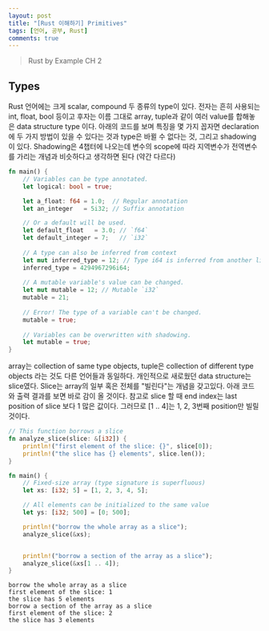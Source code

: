 ```yaml
---
layout: post
title: "[Rust 이해하기] Primitives"
tags: [언어, 공부, Rust]
comments: true
---
```


> Rust by Example CH 2  

## Types  
Rust 언어에는 크게 scalar, compound 두 종류의 type이 있다. 전자는 흔히 사용되는 int, float, bool 등이고 후자는 이름 그대로 array, tuple과 같이 여러 value를 합해놓은 data structure type 이다. 아래의 코드를 보며 특징을 몇 가지 꼽자면 declaration에 두 가지 방법이 있을 수 있다는 것과 type은 바뀔 수 없다는 것, 그리고 shadowing이 있다. Shadowing은 4챕터에 나오는데 변수의 scope에 따라 지역변수가 전역변수를 가리는 개념과 비슷하다고 생각하면 된다 (약간 다르다)  

~~~rust
fn main() {
    // Variables can be type annotated.
    let logical: bool = true;

    let a_float: f64 = 1.0;  // Regular annotation
    let an_integer   = 5i32; // Suffix annotation

    // Or a default will be used.
    let default_float   = 3.0; // `f64`
    let default_integer = 7;   // `i32`
    
    // A type can also be inferred from context 
    let mut inferred_type = 12; // Type i64 is inferred from another line
    inferred_type = 4294967296i64;
    
    // A mutable variable's value can be changed.
    let mut mutable = 12; // Mutable `i32`
    mutable = 21;
    
    // Error! The type of a variable can't be changed.
    mutable = true;
    
    // Variables can be overwritten with shadowing.
    let mutable = true;
}
~~~

array는 collection of same type objects, tuple은 collection of different type objects 라는 것도 다른 언어들과 동일하다. 개인적으로 새로웠던 data structure는 slice였다. Slice는 array의 일부 혹은 전체를 "빌린다"는 개념을 갖고있다. 아래 코드와 출력 결과를 보면 바로 감이 올 것이다. 참고로 slice 할 때 end index는 last position of slice 보다 1 많은 값이다. 그러므로 [1 .. 4]는 1, 2, 3번째 position만 빌릴 것이다.

~~~rust
// This function borrows a slice
fn analyze_slice(slice: &[i32]) {
    println!("first element of the slice: {}", slice[0]);
    println!("the slice has {} elements", slice.len());
}

fn main() {
    // Fixed-size array (type signature is superfluous)
    let xs: [i32; 5] = [1, 2, 3, 4, 5];

    // All elements can be initialized to the same value
    let ys: [i32; 500] = [0; 500];

    println!("borrow the whole array as a slice");
    analyze_slice(&xs);


    println!("borrow a section of the array as a slice");
    analyze_slice(&xs[1 .. 4]);
}
~~~
~~~
borrow the whole array as a slice
first element of the slice: 1
the slice has 5 elements
borrow a section of the array as a slice
first element of the slice: 2
the slice has 3 elements
~~~